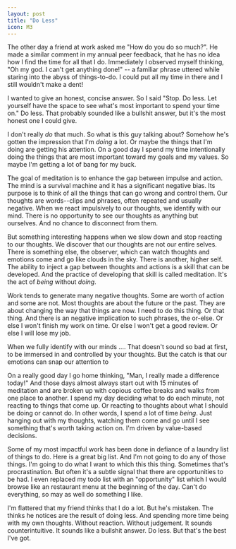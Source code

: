 ```yaml
---
layout: post
title: "Do Less"
icon: M3
---
```


The other day a friend at work asked me "How do you do so much?".  He made a similar comment in my annual peer feedback, that he has no idea how I find the time for all that I do.  Immediately I observed myself thinking, "Oh my god.  I can't get anything done!" -- a familiar phrase uttered while staring into the abyss of things-to-do.  I could put all my time in there and I still wouldn't make a dent!

I wanted to give an honest, concise answer.  So I said "Stop.  Do less.  Let yourself have the space to see what's most important to spend your time on."  Do less.  That probably sounded like a bullshit answer, but it's the most honest one I could give.

I don't really _do_ that much.  So what is this guy talking about?  Somehow he's gotten the impression that I'm _doing_ a lot.  Or maybe the things that I'm doing are getting his attention.  On a good day I spend my time intentionally doing the things that are most important toward my goals and my values.  So maybe I'm getting a lot of bang for my buck.

The goal of meditation is to enhance the gap between impulse and action.  The mind is a survival machine and it has a significant negative bias.  Its purpose is to think of all the things that can go wrong and control them.  Our thoughts are words--clips and phrases, often repeated and usually negative.  When we react impulsively to our thoughts, we identify with our mind.  There is no opportunity to see our thoughts as anything but ourselves.  And no chance to disconnect from them.

But something interesting happens when we slow down and stop reacting to our thoughts.  We discover that our thoughts are not our entire selves.  There is something else, the observer, which can watch thoughts and emotions come and go like clouds in the sky.  There is another, higher self.  The ability to inject a gap between thoughts and actions is a skill that can be developed.  And the practice of developing that skill is called meditation.  It's the act of _being_ without _doing_.

Work tends to generate many negative thoughts.  Some are worth of action and some are not.  Most thoughts are about the future or the past.  They are about changing the way that things are now.  I need to do this thing.  Or that thing.  And there is an negative implication to such phrases, the or-else.  Or else I won't finish my work on time.  Or else I won't get a good review.  Or else I will lose my job.

When we fully identify with our minds ....  That doesn't sound so bad at first, to be immersed in and controlled by your thoughts.  But the catch is that our emotions can snap our attention to

On a really good day I go home thinking, "Man, I really made a difference today!"  And those days almost always start out with 15 minutes of meditation and are broken up with copious coffee breaks and walks from one place to another.  I spend my day deciding what to do each minute, not reacting to things that come up.  Or reacting to thoughts about what I should be doing or cannot do.  In other words, I spend a lot of time _being_.  Just hanging out with my thoughts, watching them come and go until I see something that's worth taking action on.  I'm driven by value-based decisions.

Some of my most impactful work has been done in defiance of a laundry list of things to do.  Here is a great big list.  And I'm not going to do any of those things.  I'm going to do what I want to which this this thing.  Sometimes that's procrastination.  But often it's a subtle signal that there are opportunities to be had.  I even replaced my todo list with an "opportunity" list which I would browse like an restaurant menu at the beginning of the day.  Can't do everything, so may as well do something I like.

I'm flattered that my friend thinks that I do a lot.  But he's mistaken.  The thinks he notices are the result of doing less.  And spending more time being with my own thoughts.  Without reaction.  Without judgement.  It sounds counterintuitive.  It sounds like a bullshit answer.  Do less.  But that's the best I've got.
